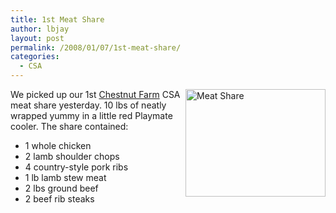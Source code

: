 ```yaml
---
title: 1st Meat Share
author: lbjay
layout: post
permalink: /2008/01/07/1st-meat-share/
categories:
  - CSA
---
```

<abbr class="unapi-id" title=""><!-- &nbsp; --></abbr> 

<a rel="lightbox" href="http://blog.reallywow.com/static/uploads/2008/01/img_2189.JPG" title="Meat Share"><img src="http://blog.reallywow.com/static/uploads/2008/01/img_2189.JPG" title="Meat Share" alt="Meat Share" align="right" height="172" width="224" /></a>We picked up our 1st [Chestnut Farm][1] CSA meat share yesterday. 10 lbs of neatly wrapped yummy in a little red Playmate cooler. The share contained:

  * 1 whole chicken
  * 2 lamb shoulder chops
  * 4 country-style pork ribs
  * 1 lb lamb stew meat
  * 2 lbs ground beef
  * 2 beef rib steaks

 [1]: http://chestnutfarms.org